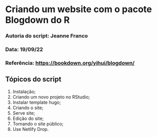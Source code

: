 # Criando um website com o pacote Blogdown do R

### Autoria do script: Jeanne Franco
### Data: 19/09/22
### Referência: https://bookdown.org/yihui/blogdown/

## Tópicos do script

1. Instalação;
2. Criando um novo projeto no RStudio;
3. Instalar template hugo;
4. Criando o site;
5. Serve site;
6. Edição do site;
7. Tornando o site público;
8. Use Netlify Drop.
